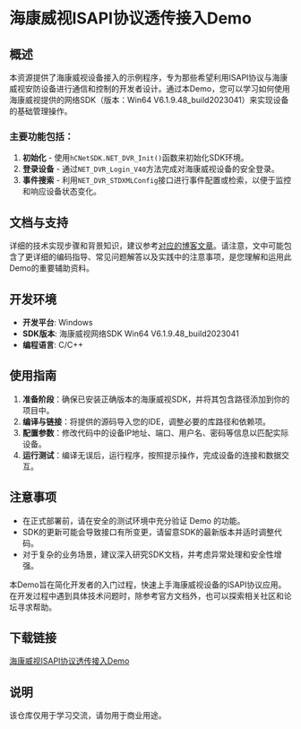 # 海康威视ISAPI协议透传接入Demo

## 概述

本资源提供了海康威视设备接入的示例程序，专为那些希望利用ISAPI协议与海康威视安防设备进行通信和控制的开发者设计。通过本Demo，您可以学习如何使用海康威视提供的网络SDK（版本：Win64 V6.1.9.48_build2023041）来实现设备的基础管理操作。

### 主要功能包括：
1. **初始化** - 使用`hCNetSDK.NET_DVR_Init()`函数来初始化SDK环境。
2. **登录设备** - 通过`NET_DVR_Login_V40`方法完成对海康威视设备的安全登录。
3. **事件搜索** - 利用`NET_DVR_STDXMLConfig`接口进行事件配置或检索，以便于监控和响应设备状态变化。

## 文档与支持

详细的技术实现步骤和背景知识，建议参考[对应的博客文章](https://xuancg.blog.csdn.net/article/details/139675056)。请注意，文中可能包含了更详细的编码指导、常见问题解答以及实践中的注意事项，是您理解和运用此Demo的重要辅助资料。

## 开发环境

- **开发平台**: Windows
- **SDK版本**: 海康威视网络SDK Win64 V6.1.9.48_build2023041
- **编程语言**: C/C++

## 使用指南

1. **准备阶段**：确保已安装正确版本的海康威视SDK，并将其包含路径添加到你的项目中。
2. **编译与链接**：将提供的源码导入您的IDE，调整必要的库路径和依赖项。
3. **配置参数**：修改代码中的设备IP地址、端口、用户名、密码等信息以匹配实际设备。
4. **运行测试**：编译无误后，运行程序，按照提示操作，完成设备的连接和数据交互。

## 注意事项

- 在正式部署前，请在安全的测试环境中充分验证 Demo 的功能。
- SDK的更新可能会导致接口有所变更，请留意SDK的最新版本并适时调整代码。
- 对于复杂的业务场景，建议深入研究SDK文档，并考虑异常处理和安全性增强。

本Demo旨在简化开发者的入门过程，快速上手海康威视设备的ISAPI协议应用。在开发过程中遇到具体技术问题时，除参考官方文档外，也可以探索相关社区和论坛寻求帮助。

## 下载链接
[海康威视ISAPI协议透传接入Demo](https://pan.quark.cn/s/0c976e14f885)

## 说明

该仓库仅用于学习交流，请勿用于商业用途。
